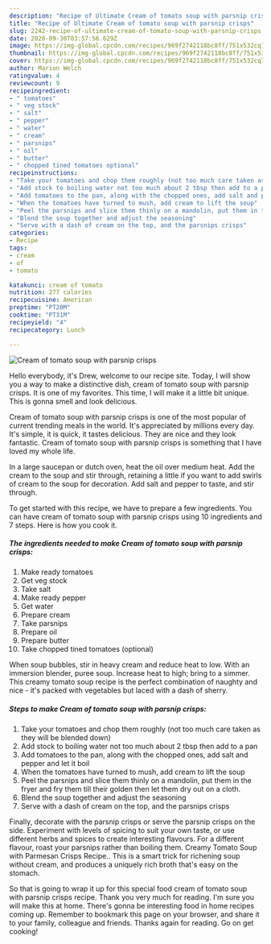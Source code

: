```yaml
---
description: "Recipe of Ultimate Cream of tomato soup with parsnip crisps"
title: "Recipe of Ultimate Cream of tomato soup with parsnip crisps"
slug: 2242-recipe-of-ultimate-cream-of-tomato-soup-with-parsnip-crisps
date: 2020-09-30T03:57:56.629Z
image: https://img-global.cpcdn.com/recipes/969f2742118bc8ff/751x532cq70/cream-of-tomato-soup-with-parsnip-crisps-recipe-main-photo.jpg
thumbnail: https://img-global.cpcdn.com/recipes/969f2742118bc8ff/751x532cq70/cream-of-tomato-soup-with-parsnip-crisps-recipe-main-photo.jpg
cover: https://img-global.cpcdn.com/recipes/969f2742118bc8ff/751x532cq70/cream-of-tomato-soup-with-parsnip-crisps-recipe-main-photo.jpg
author: Marion Welch
ratingvalue: 4
reviewcount: 9
recipeingredient:
- " tomatoes"
- " veg stock"
- " salt"
- " pepper"
- " water"
- " cream"
- " parsnips"
- " oil"
- " butter"
- " chopped tined tomatoes optional"
recipeinstructions:
- "Take your tomatoes and chop them roughly (not too much care taken as they will be blended down)"
- "Add stock to boiling water not too much about 2 tbsp then add to a pan"
- "Add tomatoes to the pan, along with the chopped ones, add salt and pepper and let it boil"
- "When the tomatoes have turned to mush, add cream to lift the soup"
- "Peel the parsnips and slice them thinly on a mandolin, put them in the fryer and fry them till their golden then let them dry out on a cloth."
- "Blend the soup together and adjust the seasoning"
- "Serve with a dash of cream on the top, and the parsnips crisps"
categories:
- Recipe
tags:
- cream
- of
- tomato

katakunci: cream of tomato 
nutrition: 277 calories
recipecuisine: American
preptime: "PT20M"
cooktime: "PT31M"
recipeyield: "4"
recipecategory: Lunch

---
```



![Cream of tomato soup with parsnip crisps](https://img-global.cpcdn.com/recipes/969f2742118bc8ff/751x532cq70/cream-of-tomato-soup-with-parsnip-crisps-recipe-main-photo.jpg)

Hello everybody, it's Drew, welcome to our recipe site. Today, I will show you a way to make a distinctive dish, cream of tomato soup with parsnip crisps. It is one of my favorites. This time, I will make it a little bit unique. This is gonna smell and look delicious.

Cream of tomato soup with parsnip crisps is one of the most popular of current trending meals in the world. It's appreciated by millions every day. It's simple, it is quick, it tastes delicious. They are nice and they look fantastic. Cream of tomato soup with parsnip crisps is something that I have loved my whole life.

In a large saucepan or dutch oven, heat the oil over medium heat. Add the cream to the soup and stir through, retaining a little if you want to add swirls of cream to the soup for decoration. Add salt and pepper to taste, and stir through.


To get started with this recipe, we have to prepare a few ingredients. You can have cream of tomato soup with parsnip crisps using 10 ingredients and 7 steps. Here is how you cook it.

<!--inarticleads1-->

##### The ingredients needed to make Cream of tomato soup with parsnip crisps:

1. Make ready  tomatoes
1. Get  veg stock
1. Take  salt
1. Make ready  pepper
1. Get  water
1. Prepare  cream
1. Take  parsnips
1. Prepare  oil
1. Prepare  butter
1. Take  chopped tined tomatoes (optional)


When soup bubbles, stir in heavy cream and reduce heat to low. With an immersion blender, puree soup. Increase heat to high; bring to a simmer. This creamy tomato soup recipe is the perfect combination of naughty and nice - it&#39;s packed with vegetables but laced with a dash of sherry. 

<!--inarticleads2-->

##### Steps to make Cream of tomato soup with parsnip crisps:

1. Take your tomatoes and chop them roughly (not too much care taken as they will be blended down)
1. Add stock to boiling water not too much about 2 tbsp then add to a pan
1. Add tomatoes to the pan, along with the chopped ones, add salt and pepper and let it boil
1. When the tomatoes have turned to mush, add cream to lift the soup
1. Peel the parsnips and slice them thinly on a mandolin, put them in the fryer and fry them till their golden then let them dry out on a cloth.
1. Blend the soup together and adjust the seasoning
1. Serve with a dash of cream on the top, and the parsnips crisps


Finally, decorate with the parsnip crisps or serve the parsnip crisps on the side. Experiment with levels of spicing to suit your own taste, or use different herbs and spices to create interesting flavours. For a different flavour, roast your parsnips rather than boiling them. Creamy Tomato Soup with Parmesan Crisps Recipe.. This is a smart trick for richening soup without cream, and produces a uniquely rich broth that&#39;s easy on the stomach. 

So that is going to wrap it up for this special food cream of tomato soup with parsnip crisps recipe. Thank you very much for reading. I'm sure you will make this at home. There's gonna be interesting food in home recipes coming up. Remember to bookmark this page on your browser, and share it to your family, colleague and friends. Thanks again for reading. Go on get cooking!
